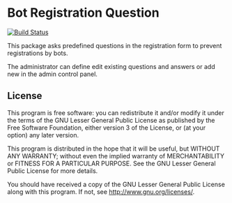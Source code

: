 Bot Registration Question
=========================

[![Build Status](https://travis-ci.org/RouL/Bot_Registration_Question.png?branch=master)](https://travis-ci.org/RouL/Bot_Registration_Question)

This package asks predefined questions in the registration form to prevent registrations by bots.

The administrator can define edit existing questions and answers or add new in the admin control panel.

License
-------

This program is free software: you can redistribute it and/or modify
it under the terms of the GNU Lesser General Public License as published by
the Free Software Foundation, either version 3 of the License, or
(at your option) any later version.

This program is distributed in the hope that it will be useful,
but WITHOUT ANY WARRANTY; without even the implied warranty of
MERCHANTABILITY or FITNESS FOR A PARTICULAR PURPOSE.  See the
GNU Lesser General Public License for more details.

You should have received a copy of the GNU Lesser General Public License
along with this program.  If not, see <http://www.gnu.org/licenses/>.
